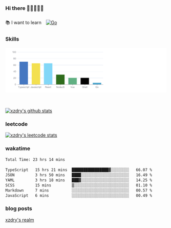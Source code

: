 ### Hi there 👋👋👋👋👋

 :books: I want to learn <a href="https://go.dev/" target="_blank"><img style="margin: 10px" src="https://profilinator.rishav.dev/skills-assets/go-original.svg" alt="Go" height="50" /></a>  

### Skills
![](img/2022-09-05-22-04-20.png)

<br />

[![xzdry's github stats](https://github-readme-stats.vercel.app/api?username=xzdry&count_private=true&show_icons=true&theme=vue)](https://github.com/xzdry)

### leetcode
[![xzdry's leetcode stats](https://leetcard.jacoblin.cool/xzdry-2?theme=light&font=Anek%20Kannada&site=cn)](https://leetcode.cn/u/xzdry-2/)

### wakatime
<!--START_SECTION:waka-->

```text
Total Time: 23 hrs 14 mins

TypeScript   15 hrs 21 mins  ████████████████▓░░░░░░░░   66.07 %
JSON         3 hrs 50 mins   ████░░░░░░░░░░░░░░░░░░░░░   16.49 %
YAML         3 hrs 18 mins   ███▓░░░░░░░░░░░░░░░░░░░░░   14.25 %
SCSS         15 mins         ▒░░░░░░░░░░░░░░░░░░░░░░░░   01.10 %
Markdown     7 mins          ░░░░░░░░░░░░░░░░░░░░░░░░░   00.57 %
JavaScript   6 mins          ░░░░░░░░░░░░░░░░░░░░░░░░░   00.49 %
```

<!--END_SECTION:waka-->

### blog posts
[xzdry's realm](https://www.justdry.net/)

